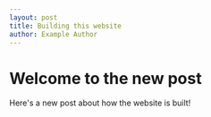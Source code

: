 ```yaml
---
layout: post
title: Building this website
author: Example Author
---
```


# Welcome to the new post

Here's a new post about how the website is built!
